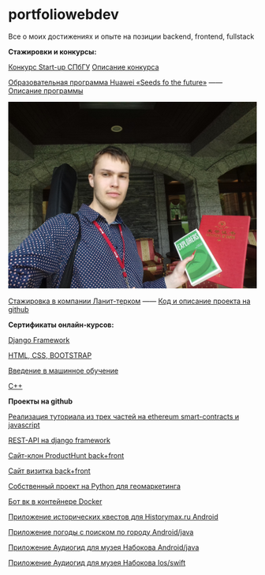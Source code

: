# portfoliowebdev
Все о моих достижениях и опыте на позиции backend, frontend, fullstack

**Стажировки и конкурсы:**

[Конкурс Start-up СПбГУ](стартап.pdf) [Описание конкурса](https://fund.spbu.ru/Startup_spbgu_2020.html)

[Образовательная программа Huawei «Seeds fo the future»](P1370734-min-конвертирован_compressed.pdf) —— [Описание программы](https://drive.google.com/file/d/1iLbiOxaqK6t7lTB9cedIIgFuxCl7XPl)

![photo huawei](mugpLbmhvDE.jpg)

[Стажировка в компании Ланит-терком](справка_о_стажировке.pdf) —— [Код и описание проекта на github](https://github.com/Egor322129/3dReconstructionSFP)

**Сертификаты онлайн-курсов:**

[Django Framework](https://vk.cc/awV3zx)

[HTML, CSS, BOOTSTRAP](https://vk.cc/awV3Ej)

[Введение в машинное обучение](https://vk.cc/awV3nI)

[С++](https://stepik.org/cert/42890)

**Проекты на github**

[Реализация туториала из трех частей на ethereum smart-contracts и javascript](https://github.com/buchacha/voting)

[REST-API на django framework](https://github.com/buchacha/python-rest-api-more)

[Сайт-клон ProductHunt back+front](https://github.com/buchacha/producthunt-project)

[Сайт визитка back+front](https://github.com/buchacha/portfolio-project)

[Собственный проект на Python для геомаркетинга](https://github.com/buchacha/marketing_investigation)

[Бот вк в контейнере Docker](https://github.com/buchacha/botvk-in-docker)

[Приложение исторических квестов для Historymax.ru Android](https://github.com/buchacha/HistoryQuestsAndroid)

[Приложение погоды с поиском по городу Android/java](https://github.com/buchacha/KritTest3)

[Приложение Аудиогид для музея Набокова Android/java](https://github.com/buchacha/audiogid2-android)

[Приложение Аудиогид для музея Набокова Ios/swift](https://github.com/buchacha/audiogid2)
